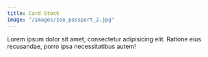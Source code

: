 ```yaml
---
title: Card Stock
image: "/images/zoo_passport_2.jpg"
---
```


Lorem ipsum dolor sit amet, consectetur adipisicing elit. Ratione eius recusandae, porro ipsa necessitatibus autem!